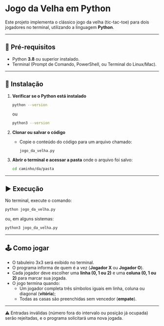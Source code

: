 # Jogo da Velha em Python  

Este projeto implementa o clássico jogo da velha (tic-tac-toe) para dois jogadores no terminal, utilizando a linguagem **Python**.  

---

## 📌 Pré-requisitos  
- Python **3.8** ou superior instalado.  
- Terminal (Prompt de Comando, PowerShell, ou Terminal do Linux/Mac).  

---

## 🚀 Instalação  

1. **Verificar se o Python está instalado**  
   ```bash
   python --version
   ```  
   ou  
   ```bash
   python3 --version
   ```  

2. **Clonar ou salvar o código**  
   - Copie o conteúdo do código para um arquivo chamado:  
     ```
     jogo_da_velha.py
     ```  

3. **Abrir o terminal e acessar a pasta** onde o arquivo foi salvo:  
   ```bash
   cd caminho/da/pasta
   ```

---

## ▶️ Execução  

No terminal, execute o comando:  

```bash
python jogo_da_velha.py
```  
ou, em alguns sistemas:  

```bash
python3 jogo_da_velha.py
```

---

## 🕹️ Como jogar  

- O tabuleiro 3x3 será exibido no terminal.  
- O programa informa de quem é a vez (**Jogador X** ou **Jogador O**).  
- Cada jogador deve escolher uma **linha (0, 1 ou 2)** e uma **coluna (0, 1 ou 2)** para marcar sua jogada.  
- O jogo termina quando:  
  - Um jogador completa três símbolos iguais em linha, coluna ou diagonal (**vitória**);  
  - Todas as casas são preenchidas sem vencedor (**empate**).  

---

⚠️ Entradas inválidas (número fora do intervalo ou posição já ocupada) serão rejeitadas, e o programa solicitará uma nova jogada. 
